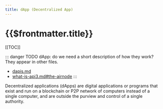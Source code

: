 ```yaml
---
title: dApp (Decentralized App)
---
```


# {{$frontmatter.title}}

[[TOC]]

::: danger TODO
dApp: do we need a short description of how they work? They appear in other files.

- [dapis.md](./dapis.html)
- [what-is-api3.md#the-airnode](../getting-started/what-is-api3.html#the-airnode)
:::

Decentralized applications (dApps) are digital applications or programs that exist and run on a blockchain or P2P network of computers instead of a single computer, and are outside the purview and control of a single authority.
